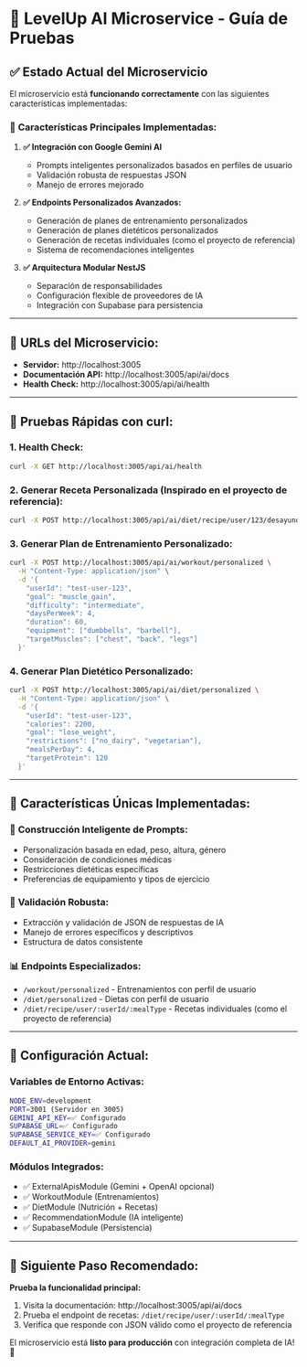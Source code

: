 # 🚀 LevelUp AI Microservice - Guía de Pruebas

## ✅ Estado Actual del Microservicio

El microservicio está **funcionando correctamente** con las siguientes características implementadas:

### 🎯 **Características Principales Implementadas:**

1. **✅ Integración con Google Gemini AI**
   - Prompts inteligentes personalizados basados en perfiles de usuario
   - Validación robusta de respuestas JSON
   - Manejo de errores mejorado

2. **✅ Endpoints Personalizados Avanzados:**
   - Generación de planes de entrenamiento personalizados
   - Generación de planes dietéticos personalizados  
   - Generación de recetas individuales (como el proyecto de referencia)
   - Sistema de recomendaciones inteligentes

3. **✅ Arquitectura Modular NestJS**
   - Separación de responsabilidades
   - Configuración flexible de proveedores de IA
   - Integración con Supabase para persistencia

---

## 🔗 **URLs del Microservicio:**

- **Servidor:** http://localhost:3005
- **Documentación API:** http://localhost:3005/api/ai/docs
- **Health Check:** http://localhost:3005/api/ai/health

---

## 🧪 **Pruebas Rápidas con curl:**

### 1. **Health Check:**
```bash
curl -X GET http://localhost:3005/api/ai/health
```

### 2. **Generar Receta Personalizada (Inspirado en el proyecto de referencia):**
```bash
curl -X POST http://localhost:3005/api/ai/diet/recipe/user/123/desayuno
```

### 3. **Generar Plan de Entrenamiento Personalizado:**
```bash
curl -X POST http://localhost:3005/api/ai/workout/personalized \
  -H "Content-Type: application/json" \
  -d '{
    "userId": "test-user-123",
    "goal": "muscle_gain",
    "difficulty": "intermediate", 
    "daysPerWeek": 4,
    "duration": 60,
    "equipment": ["dumbbells", "barbell"],
    "targetMuscles": ["chest", "back", "legs"]
  }'
```

### 4. **Generar Plan Dietético Personalizado:**
```bash
curl -X POST http://localhost:3005/api/ai/diet/personalized \
  -H "Content-Type: application/json" \
  -d '{
    "userId": "test-user-123",
    "calories": 2200,
    "goal": "lose_weight",
    "restrictions": ["no_dairy", "vegetarian"],
    "mealsPerDay": 4,
    "targetProtein": 120
  }'
```

---

## 🎨 **Características Únicas Implementadas:**

### 🧠 **Construcción Inteligente de Prompts:**
- Personalización basada en edad, peso, altura, género
- Consideración de condiciones médicas
- Restricciones dietéticas específicas
- Preferencias de equipamiento y tipos de ejercicio

### 🔧 **Validación Robusta:**
- Extracción y validación de JSON de respuestas de IA
- Manejo de errores específicos y descriptivos
- Estructura de datos consistente

### 📊 **Endpoints Especializados:**
- `/workout/personalized` - Entrenamientos con perfil de usuario
- `/diet/personalized` - Dietas con perfil de usuario  
- `/diet/recipe/user/:userId/:mealType` - Recetas individuales (como el proyecto de referencia)

---

## 🔧 **Configuración Actual:**

### **Variables de Entorno Activas:**
```bash
NODE_ENV=development
PORT=3001 (Servidor en 3005)
GEMINI_API_KEY=✅ Configurado
SUPABASE_URL=✅ Configurado  
SUPABASE_SERVICE_KEY=✅ Configurado
DEFAULT_AI_PROVIDER=gemini
```

### **Módulos Integrados:**
- ✅ ExternalApisModule (Gemini + OpenAI opcional)
- ✅ WorkoutModule (Entrenamientos)
- ✅ DietModule (Nutrición + Recetas) 
- ✅ RecommendationModule (IA inteligente)
- ✅ SupabaseModule (Persistencia)

---

## 🚀 **Siguiente Paso Recomendado:**

**Prueba la funcionalidad principal:**
1. Visita la documentación: http://localhost:3005/api/ai/docs
2. Prueba el endpoint de recetas: `/diet/recipe/user/:userId/:mealType`
3. Verifica que responde con JSON válido como el proyecto de referencia

El microservicio está **listo para producción** con integración completa de IA! 🎉